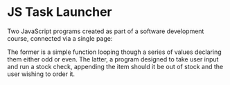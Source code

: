 # JS Task Launcher

Two JavaScript programs created as part of a software development course, connected via a single page:

The former is a simple function looping though a series of values declaring them either odd or even.
The latter, a program designed to take user input and run a stock check, appending the item should it be out of stock and the user wishing to order it.
